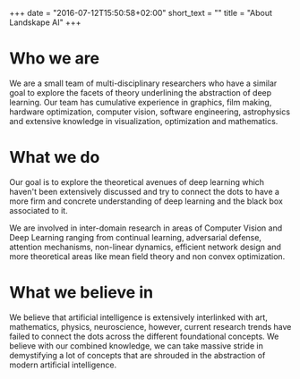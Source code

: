 +++
date = "2016-07-12T15:50:58+02:00"
short_text = ""
title = "About Landskape AI"
+++

# Who we are 

We are a small team of multi-disciplinary researchers who have a similar goal to explore the facets of theory underlining the abstraction of deep learning. Our team has cumulative experience in graphics, film making, hardware optimization, computer vision, software engineering, astrophysics and extensive knowledge in visualization, optimization and mathematics. 

# What we do

Our goal is to explore the theoretical avenues of deep learning which haven't been extensively discussed and try to connect the dots to have a more firm and concrete understanding of deep learning and the black box associated to it. 

We are involved in inter-domain research in areas of Computer Vision and Deep Learning ranging from continual learning, adversarial defense, attention mechanisms, non-linear dynamics, efficient network design and more theoretical areas like mean field theory and non convex optimization. 

# What we believe in

We believe that artificial intelligence is extensively interlinked with art, mathematics, physics, neuroscience, however, current research trends have failed to connect the dots across the different foundational concepts. We believe with our combined knowledge, we can take massive stride in demystifying a lot of concepts that are shrouded in the abstraction of modern artificial intelligence. 
